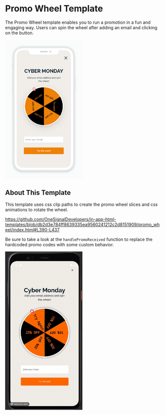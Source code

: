 # Promo Wheel Template
The Promo Wheel template enables you to run a promotion in a fun and engaging way. Users can spin the wheel after adding an email and clicking on the button.

<img alt="Promo Wheel Animation" src="readme_assets/promo_wheel.png" width="250px" />

## About This Template
This template uses css clip paths to create the promo wheel slices and css animations to rotate the wheel.

https://github.com/OneSignalDevelopers/in-app-html-templates/blob/db2d3e784ff8639335ea9560241212c2d8151909/promo_wheel/index.html#L390-L437

Be sure to take a look at the `handlePromoReceived` function to replace the hardcoded promo codes with some custom behavior.

<img alt="Promo Wheel Animation" src="readme_assets/promo_wheel_iam.gif" width="250px" />

